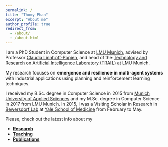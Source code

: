 ```yaml
---
permalink: /
title: "Thomy Phan"
excerpt: "About me"
author_profile: true
redirect_from: 
  - /about/
  - /about.html
---
```


I am a PhD Student in Computer Science at [LMU Munich](https://www.lmu.de/en/index.html), advised by Professor [Claudia Linnhoff-Popien](https://www.mobile.ifi.lmu.de/team/claudia-linnhoff-popien/), and head of the [Technology and Research on Artificial Intelligence Laboratory (TRAIL)](https://www.mobile.ifi.lmu.de/ai-lab/) at LMU Munich. 

My research focuses on **emergence and resilience in multi-agent systems** with industrial applications using planning and reinforcement learning techniques.

I received my B.Sc. degree in Computer Science in 2015 from [Munich University of Applied Sciences](https://www.hm.edu/en/index.en.html) and my M.Sc. degree in Computer Science in 2017 from LMU Munich. In 2015, I was a Visiting Scholar in Research in [Bewersdorf Lab](http://www.bewersdorflab.org) at [Yale School of Medicine](https://medicine.yale.edu) from February to May.

Please, check out the latest info about my
* [**Research**](https://thomyphan.github.io/research/)
* [**Teaching**](https://thomyphan.github.io/teaching/)
* [**Publications**](https://thomyphan.github.io/publications/)
